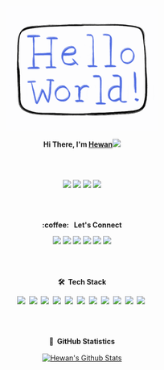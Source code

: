 <p align="center">
  <img src="https://github.com/hewanshrestha/hewanshrestha/blob/master/readme.gif" width="300px">
</p>

<p align="center">
<b>Hi There, I'm <a href="https://hewanshrestha.github.io" target="_blank">Hewan</a></b><img src="https://raw.githubusercontent.com/iampavangandhi/iampavangandhi/master/gifs/Hi.gif" width="30px">
</p>

<br>
<br>
<p align="center">
<img src="https://img.shields.io/badge/version-25.03.2021-informational"/>
<img src="https://komarev.com/ghpvc/?username=hewanshrestha&color=red"/>
<img src="https://img.shields.io/github/followers/hewanshrestha?label=follow&style=social"/>
<img src="https://img.shields.io/badge/build-passing-success"/>
</p>
<br><br>


<p align="center">
	<b>:coffee: &nbsp; Let's Connect </b> 
</p>
<p align="center">
<a href="https://github.com/hewanshrestha/" target="_blank"><img src="https://img.shields.io/badge/GitHub-100000?style=for-the-badge&logo=github&logoColor=white" /></a>
<a href="https://www.linkedin.com/in/hewanshrestha/" target="_blank"><img src="https://img.shields.io/badge/linkedin-%230077B5.svg?&style=for-the-badge&logo=linkedin&logoColor=white" /></a>
	<a href="https://www.facebook.com/hewanshrestha12/" target="_blank"><img src="https://img.shields.io/badge/Facebook-1877F2?style=for-the-badge&logo=facebook&logoColor=white" /></a>
	<a href="https://www.instagram.com/hewan.shrestha/" target="_blank"><img src="https://img.shields.io/badge/Instagram-E4405F?style=for-the-badge&logo=instagram&logoColor=white" /></a>
	<a href="https://twitter.com/hewanshrestha" target="_blank"><img src="https://img.shields.io/badge/Twitter-1DA1F2?style=for-the-badge&logo=twitter&logoColor=white" /></a>
	<a href="https://www.youtube.com/channel/UCXz5HLKTa5uGut_HwGDRCJw" target="_blank"><img src="https://img.shields.io/badge/YouTube-FF0000?style=for-the-badge&logo=youtube&logoColor=white" /></a>
</p>
<br>
<br>

<p align="center">
	<b> 🛠 &nbsp;Tech Stack </b>
</p>
<p align="center">
<img src="https://img.shields.io/badge/Ubuntu-E95420?style=for-the-badge&logo=ubuntu&logoColor=white" />&nbsp;
<img src="https://img.shields.io/badge/Windows-0078D6?style=for-the-badge&logo=windows&logoColor=white" />&nbsp;
<img src="https://img.shields.io/badge/Python-3776AB?style=for-the-badge&logo=python&logoColor=white" />&nbsp;
<img src="https://img.shields.io/badge/HTML5-E34F26?style=for-the-badge&logo=html5&logoColor=white" />&nbsp;
<img src="https://img.shields.io/badge/CSS3-1572B6?style=for-the-badge&logo=css3&logoColor=white" />&nbsp;
<img src="https://img.shields.io/badge/C-00599C?style=for-the-badge&logo=c&logoColor=white" />&nbsp;
<img src="https://img.shields.io/badge/Dart-0175C2?style=for-the-badge&logo=dart&logoColor=white" />&nbsp;
<img src="https://img.shields.io/badge/Bootstrap-563D7C?style=for-the-badge&logo=bootstrap&logoColor=white" />&nbsp;
<img src="https://img.shields.io/badge/Flask-000000?style=for-the-badge&logo=flask&logoColor=white" />&nbsp;
<img src="https://img.shields.io/badge/Flutter-02569B?style=for-the-badge&logo=flutter&logoColor=white" />&nbsp;
<img src="https://img.shields.io/badge/Git-F05032?style=for-the-badge&logo=git&logoColor=white" />&nbsp;
</p>
<br><br>

<p align="center">
	<b> 📝 &nbsp;GitHub Statistics </b>
</p>
<p align="center">

<a href="https://github.com/hewanshrestha/github-readme-stats">
<img align="center" src="https://github-readme-stats.vercel.app/api?username=hewanshrestha&include_all_commits=true&count_private=true&show_icons=true&line_height=25&title_color=123f3f&icon_color=0764fb&text_color=0764fb&bg_color=d0e4e4" alt="Hewan's Github Stats"></a>
<a href="https://github.com/hewanshrestha/github-readme-stats">
</a>
</p>

